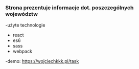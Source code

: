 ### Strona prezentuje informacje dot. poszczególnych województw
-użyte technologie
* react
* es6
* sass
* webpack

-demo:
https://wojciechkkk.pl/task
